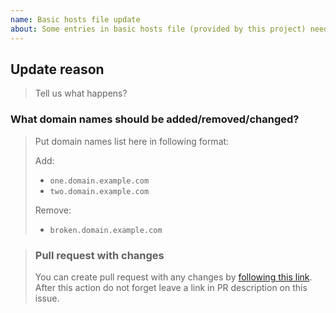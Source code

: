 ```yaml
---
name: Basic hosts file update
about: Some entries in basic hosts file (provided by this project) need to be updated
---
```


## Update reason

> Tell us what happens?

### What domain names should be added/removed/changed?

> Put domain names list here in following format:
>
> Add:
>
> - `one.domain.example.com`
> - `two.domain.example.com`
>
> Remove:
>
> - `broken.domain.example.com`

> ### Pull request with changes
>
> You can create pull request with any changes by [following this link](https://github.com/tarampampam/mikrotik-hosts-parser/edit/master/.hosts/basic.txt). After this action do not forget leave a link in PR description on this issue.
